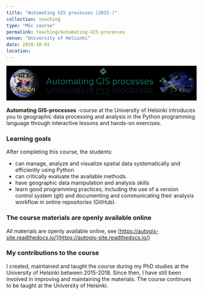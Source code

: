 ```yaml
---
title: "Automating GIS processes (2015-)"
collection: teaching
type: "MSc course"
permalink: teaching/Automating-GIS-processes
venue: "University of Helsinki"
date: 2018-10-01
location: 
---
```


![AutoGIS banner](AutoGIS_banner.jpg)

**Automating GIS-processes** -course at the University of Helsinki introduces you to geographic data processing and analysis in the Python programming language through interactive lessons and hands-on exercises.

### Learning goals

After completing this course, the students:

- can manage, analyze and visualize spatial data systematically and efficiently using Python
- can critically evaluate the available methods. 
- have geographic data manipulation and analysis skills 
- learn good programming practices, including the use of a version control system (git) and documenting and communicating their analysis workflow in online repositories (GitHub).

### The course materials are openly available online

All materials are openly available online, see [https://autogis-site.readthedocs.io/](https://autogis-site.readthedocs.io/)

### My contributions to the course

I created, maintained and taught the course during my PhD studies at the University of Helsinki between 2015-2018. 
Since then, I have still been involved in improving and maintaining the materials. The course continues to be taught at the University of Helsinki.
